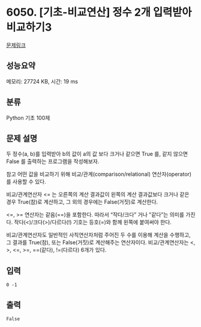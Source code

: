 # 6050. [기초-비교연산] 정수 2개 입력받아 비교하기3

[문제링크](https://codeup.kr/problem.php?id=6050)

## 성능요약

메모리: 27724 KB, 시간: 19 ms

## 분류

Python 기초 100제

## 문제 설명

두 정수(a, b)를 입력받아
b의 값이 a의 값 보다 크거나 같으면 True 를, 같지 않으면 False 를 출력하는 프로그램을 작성해보자.

참고
어떤 값을 비교하기 위해 비교/관계(comparison/relational) 연산자(operator)를 사용할 수 있다.

비교/관계연산자 <= 는
오른쪽의 계산 결과값이 왼쪽의 계산 결과값보다 크거나 같은 경우 True(참)로 계산하고,
그 외의 경우에는 False(거짓)로 계산한다.

<=, >= 연산자는 같음(==)을 포함한다. 따라서 “작다/크다” 거나 "같다”는 의미를 가진다.
작다(<)/크다(>)/다르다(!) 기호는 등호(=)와 함께 왼쪽에 붙여써야 한다.

비교/관계연산자도 일반적인 사칙연산자처럼 주어진 두 수를 이용해 계산을 수행하고,
그 결과를 True(참), 또는 False(거짓)로 계산해주는 연산자이다.
비교/관계연산자는 <, >, <=, >=, ==(같다), !=(다르다) 6개가 있다.

## 입력

```
0 -1
```

## 출력

```
False
```